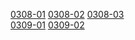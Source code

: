 [0308-01](https://cdn.jsdelivr.net/gh/ghkf85apmv/tars/0308/0308_.7z.001) [0308-02](https://cdn.jsdelivr.net/gh/ghkf85apmv/tars/0308/0308_.7z.002) [0308-03](https://cdn.jsdelivr.net/gh/ghkf85apmv/tars/0308/0308_.7z.003)    
[0309-01](https://cdn.jsdelivr.net/gh/ghkf85apmv/tars/0309/0309_.7z.001) [0309-02](https://cdn.jsdelivr.net/gh/ghkf85apmv/tars/0309/0309_.7z.002)
